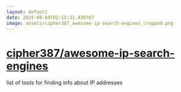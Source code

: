 ```yaml
---
layout: default
date: 2025-08-04T02:15:31.439767
image: assets/cipher387_awesome-ip-search-engines_cropped.png
---
```


# [cipher387/awesome-ip-search-engines](https://github.com/cipher387/awesome-ip-search-engines)

list of tools for finding info about IP addresses
